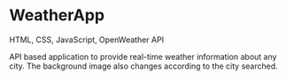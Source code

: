 # WeatherApp
HTML, CSS, JavaScript, OpenWeather API

API based application to provide real-time weather information about any city. 
The background image also changes according to the city searched.

